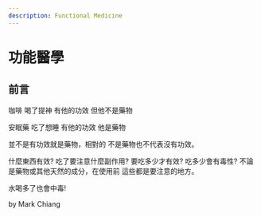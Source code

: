 ```yaml
---
description: Functional Medicine
---
```


# 功能醫學

## 前言

咖啡 喝了提神 有他的功效 但他不是藥物

安眠藥 吃了想睡 有他的功效 他是藥物

並不是有功效就是藥物，相對的 不是藥物也不代表沒有功效。

什麼東西有效? 吃了要注意什麼副作用? 要吃多少才有效? 吃多少會有毒性? 不論是藥物或其他天然的成分，在使用前 這些都是要注意的地方。

水喝多了也會中毒!

by Mark Chiang
